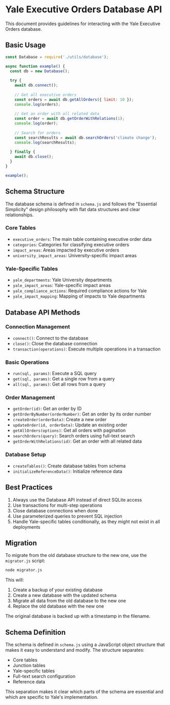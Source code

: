 # Yale Executive Orders Database API

This document provides guidelines for interacting with the Yale Executive Orders database.

## Basic Usage

```javascript
const Database = require('./utils/database');

async function example() {
  const db = new Database();
  
  try {
    await db.connect();
    
    // Get all executive orders
    const orders = await db.getAllOrders({ limit: 10 });
    console.log(orders);
    
    // Get an order with all related data
    const order = await db.getOrderWithRelations(1);
    console.log(order);
    
    // Search for orders
    const searchResults = await db.searchOrders('climate change');
    console.log(searchResults);
    
  } finally {
    await db.close();
  }
}

example();
```

## Schema Structure

The database schema is defined in `schema.js` and follows the "Essential Simplicity" design philosophy with flat data structures and clear relationships.

### Core Tables
- `executive_orders`: The main table containing executive order data
- `categories`: Categories for classifying executive orders
- `impact_areas`: Areas impacted by executive orders
- `university_impact_areas`: University-specific impact areas

### Yale-Specific Tables
- `yale_departments`: Yale University departments
- `yale_impact_areas`: Yale-specific impact areas
- `yale_compliance_actions`: Required compliance actions for Yale
- `yale_impact_mapping`: Mapping of impacts to Yale departments

## Database API Methods

### Connection Management
- `connect()`: Connect to the database
- `close()`: Close the database connection
- `transaction(operations)`: Execute multiple operations in a transaction

### Basic Operations
- `run(sql, params)`: Execute a SQL query
- `get(sql, params)`: Get a single row from a query
- `all(sql, params)`: Get all rows from a query

### Order Management
- `getOrder(id)`: Get an order by ID
- `getOrderByNumber(orderNumber)`: Get an order by its order number
- `createOrder(orderData)`: Create a new order
- `updateOrder(id, orderData)`: Update an existing order
- `getAllOrders(options)`: Get all orders with pagination
- `searchOrders(query)`: Search orders using full-text search
- `getOrderWithRelations(id)`: Get an order with all related data

### Database Setup
- `createTables()`: Create database tables from schema
- `initializeReferenceData()`: Initialize reference data

## Best Practices

1. Always use the Database API instead of direct SQLite access
2. Use transactions for multi-step operations
3. Close database connections when done
4. Use parameterized queries to prevent SQL injection
5. Handle Yale-specific tables conditionally, as they might not exist in all deployments

## Migration

To migrate from the old database structure to the new one, use the `migrator.js` script:

```bash
node migrator.js
```

This will:
1. Create a backup of your existing database
2. Create a new database with the updated schema
3. Migrate all data from the old database to the new one
4. Replace the old database with the new one

The original database is backed up with a timestamp in the filename.

## Schema Definition

The schema is defined in `schema.js` using a JavaScript object structure that makes it easy to understand and modify. The structure separates:

- Core tables
- Junction tables 
- Yale-specific tables
- Full-text search configuration
- Reference data

This separation makes it clear which parts of the schema are essential and which are specific to Yale's implementation.